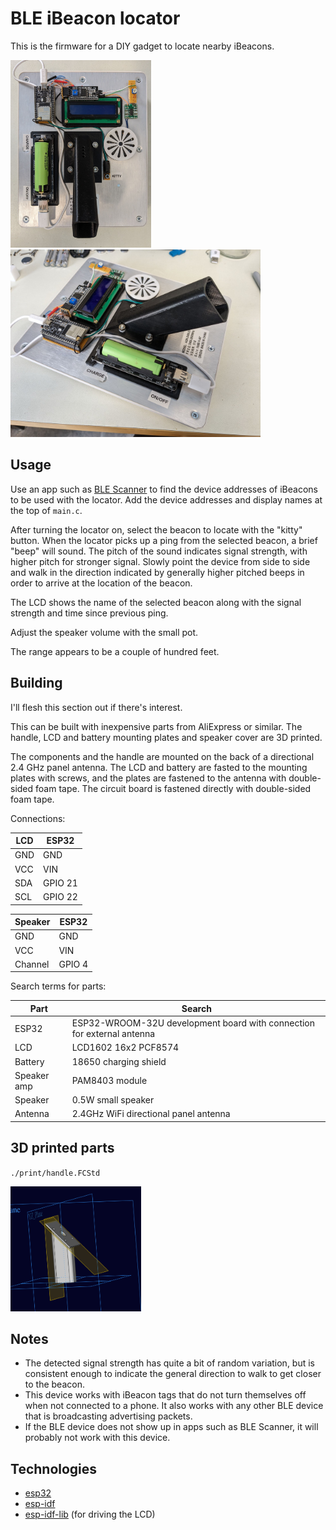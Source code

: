 # BLE iBeacon locator

This is the firmware for a DIY gadget to locate nearby iBeacons.

<p float="left">
<img src="assets/ble-locator-1.jpg" height=300 alt="Locator 1" />
<img src="assets/ble-locator-2.jpg" height=300 alt="Locator 2" />
</p>

## Usage

Use an app such as [BLE Scanner](https://play.google.com/store/apps/details?id=com.macdom.ble.blescanner&hl=en_US&gl=US&pli=1) to find the device addresses of iBeacons to be used with the locator. Add the device addresses and display names at the top of `main.c`. 

After turning the locator on, select the beacon to locate with the "kitty" button. When the locator picks up a ping from the selected beacon, a brief "beep" will sound. The pitch of the sound indicates signal strength, with higher pitch for stronger signal. Slowly point the device from side to side and walk in the direction indicated by generally higher pitched beeps in order to arrive at the location of the beacon.

The LCD shows the name of the selected beacon along with the signal strength and time since previous ping.

Adjust the speaker volume with the small pot.

The range appears to be a couple of hundred feet. 

## Building

I'll flesh this section out if there's interest.

This can be built with inexpensive parts from AliExpress or similar. The handle, LCD and battery mounting plates and speaker cover are 3D printed.

The components and the handle are mounted on the back of a directional 2.4 GHz panel antenna. The LCD and battery are fasted to the mounting plates with screws, and the plates are fastened to the antenna with double-sided foam tape. The circuit board is fastened directly with double-sided foam tape. 

Connections:

| LCD   | ESP32     |
|-------|-----------|
| GND   | GND       |
| VCC   | VIN       |
| SDA   | GPIO 21   |
| SCL   | GPIO 22   |

| Speaker | ESP32  |
|---------|--------|
| GND     | GND    |
| VCC     | VIN    |
| Channel | GPIO 4 |

Search terms for parts:

| Part        | Search                                                                 |
|-------------|------------------------------------------------------------------------|
| ESP32       | ESP32-WROOM-32U development board with connection for external antenna |
| LCD         | LCD1602 16x2 PCF8574                                                   |
| Battery     | 18650 charging shield                                                  |
| Speaker amp | PAM8403 module                                                         |
| Speaker     | 0.5W small speaker                                                     |
| Antenna     | 2.4GHz WiFi directional panel antenna                                  |

## 3D printed parts

`./print/handle.FCStd`
<p>
<img src="assets/handle.png" height="200" alt="Antenna Handle" />
</p>

## Notes

- The detected signal strength has quite a bit of random variation, but is consistent enough to indicate the general direction to walk to get closer to the beacon.
- This device works with iBeacon tags that do not turn themselves off when not connected to a phone. It also works with any other BLE device that is broadcasting advertising packets.
- If the BLE device does not show up in apps such as BLE Scanner, it will probably not work with this device.

## Technologies

- [esp32](https://www.espressif.com/en/products/socs/esp32)
- [esp-idf](https://github.com/espressif/esp-idf)
- [esp-idf-lib](https://github.com/UncleRus/esp-idf-lib) (for driving the LCD)
